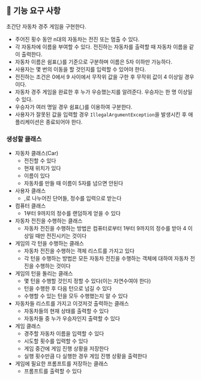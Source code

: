 ## 🚀 기능 요구 사항

초간단 자동차 경주 게임을 구현한다.

- 주어진 횟수 동안 n대의 자동차는 전진 또는 멈출 수 있다.
- 각 자동차에 이름을 부여할 수 있다. 전진하는 자동차를 출력할 때 자동차 이름을 같이 출력한다.
- 자동차 이름은 쉼표(,)를 기준으로 구분하며 이름은 5자 이하만 가능하다.
- 사용자는 몇 번의 이동을 할 것인지를 입력할 수 있어야 한다.
- 전진하는 조건은 0에서 9 사이에서 무작위 값을 구한 후 무작위 값이 4 이상일 경우이다.
- 자동차 경주 게임을 완료한 후 누가 우승했는지를 알려준다. 우승자는 한 명 이상일 수 있다.
- 우승자가 여러 명일 경우 쉼표(,)를 이용하여 구분한다.
- 사용자가 잘못된 값을 입력할 경우 `IllegalArgumentException`을 발생시킨 후 애플리케이션은 종료되어야 한다.


### 생성할 클래스

- 자동차 클래스(Car)
  - 전진할 수 있다
  - 현재 위치가 있다
  - 이름이 있다
  - 자동차를 만들 때 이름이 5자를 넘으면 안된다
- 사용자 클래스
  - ,로 나누어진 단어들, 정수를 입력으로 받는다
- 컴퓨터 클래스
  - 1부터 9까지의 정수를 랜덤하게 얻을 수 있다
- 자동차 전진을 수행하는 클래스
  - 자동차 전진을 수행하는 방법은 컴퓨터로부터 1부터 9까지의 정수를 받아 4 이상일 때만 전진시키는 것이다
- 게임의 각 턴을 수행하는 클래스
  - 자동차 전진을 수행하는 객체 리스트를 가지고 있다
  - 각 턴을 수행하는 방법은 모든 자동차 전진을 수행하는 객체에 대하여 자동차 전진을 수행하는 것이다
- 게임의 턴을 돌리는 클래스
  - 몇 턴을 수행할 것인지 정할 수 있다(이는 자연수여야 한다)
  - 턴을 수행한 후 다음 턴으로 넘길 수 있다
  - 수행할 수 있는 턴을 모두 수행했는지 알 수 있다
- 자동차들 리스트를 가지고 이것저것 출력하는 클래스
  - 자동차들의 현재 상태를 출력할 수 있다
  - 자동차들 중 누가 우승자인지 출력할 수 있다
- 게임 클래스
  - 경주할 자동차 이름을 입력할 수 있다
  - 시도할 횟수를 입력할 수 있다
  - 게임 중간에 게임 진행 상황을 저장한다
  - 실행 횟수만큼 다 실행한 경우 게임 진행 상황을 출력한다
- 게임에 필요한 프롬프트를 저장하는 클래스
  - 프롬프트를 출력할 수 있다
